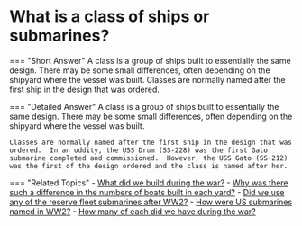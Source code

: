 # What is a class of ships or submarines?


=== "Short Answer"
    A class is a group of ships built to essentially the same design. There may be some small differences, often depending on the shipyard where the vessel was built. Classes are normally named after the first ship in the design that was ordered.

=== "Detailed Answer"
    A class is a group of ships built to essentially the same design.  There may be some small differences, often depending on the shipyard where the vessel was built.

    Classes are normally named after the first ship in the design that was ordered.  In an oddity, the USS Drum (SS-228) was the first Gato submarine completed and commissioned.  However, the USS Gato (SS-212) was the first of the design ordered and the class is named after her.

=== "Related Topics"
    - [What did we build during the war?](./what-did-we-build-during-the-war.md)
    - [Why was there such a difference in the numbers of boats built in each yard?](./why-was-there-such-a-difference-in-the-numbers-of-boats-built-i-893ecf4b.md)
    - [Did we use any of the reserve fleet submarines after WW2?](./did-we-use-any-of-the-reserve-fleet-submarines-after-ww2.md)
    - [How were US submarines named in WW2?](./how-were-us-submarines-named-in-ww2.md)
    - [How many of each did we have during the war?](./how-many-of-each-did-we-have-during-the-war.md)
